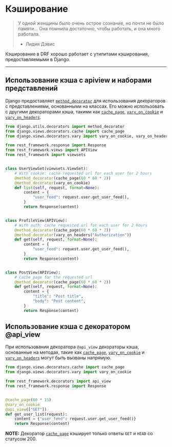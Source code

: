<!-- TRANSLATED by md-translate -->
# Кэширование

> У одной женщины было очень острое сознание, но почти не было памяти... Она помнила достаточно, чтобы работать, и она много работала.
>
> * Лидия Дэвис

Кэширование в DRF хорошо работает с утилитами кэширования, предоставляемыми в Django.

---

## Использование кэша с apiview и наборами представлений

Django предоставляет [`method_decorator`](https://docs.djangoproject.com/en/stable/topics/class-based-views/intro/#decorating-the-class) для использования декораторов с представлениями, основанными на классах. Его можно использовать с другими декораторами кэша, такими как [`cache_page`](https://docs.djangoproject.com/en/stable/topics/cache/#the-per-view-cache), [`vary_on_cookie`](https://docs.djangoproject.com/en/stable/topics/http/decorators/#django.views.decorators.vary.vary_on_cookie) и [`vary_on_headers`](https://docs.djangoproject.com/en/stable/topics/http/decorators/#django.views.decorators.vary.vary_on_headers).

```python
from django.utils.decorators import method_decorator
from django.views.decorators.cache import cache_page
from django.views.decorators.vary import vary_on_cookie, vary_on_headers

from rest_framework.response import Response
from rest_framework.views import APIView
from rest_framework import viewsets


class UserViewSet(viewsets.ViewSet):
    # With cookie: cache requested url for each user for 2 hours
    @method_decorator(cache_page(60 * 60 * 2))
    @method_decorator(vary_on_cookie)
    def list(self, request, format=None):
        content = {
            "user_feed": request.user.get_user_feed(),
        }
        return Response(content)


class ProfileView(APIView):
    # With auth: cache requested url for each user for 2 hours
    @method_decorator(cache_page(60 * 60 * 2))
    @method_decorator(vary_on_headers("Authorization"))
    def get(self, request, format=None):
        content = {
            "user_feed": request.user.get_user_feed(),
        }
        return Response(content)


class PostView(APIView):
    # Cache page for the requested url
    @method_decorator(cache_page(60 * 60 * 2))
    def get(self, request, format=None):
        content = {
            "title": "Post title",
            "body": "Post content",
        }
        return Response(content)
```

## Использование кэша с декоратором @api_view

При использовании декоратора `@api_view` декораторы кэша, основанные на методах, такие как [`cache_page`](https://docs.djangoproject.com/en/stable/topics/cache/#the-per-view-cache), [`vary_on_cookie`](https://docs.djangoproject.com/en/stable/topics/http/decorators/#django.views.decorators.vary.vary_on_cookie) и [`vary_on_headers`](https://docs.djangoproject.com/en/stable/topics/http/decorators/#django.views.decorators.vary.vary_on_headers) могут быть вызваны напрямую.

```python
from django.views.decorators.cache import cache_page
from django.views.decorators.vary import vary_on_cookie

from rest_framework.decorators import api_view
from rest_framework.response import Response


@cache_page(60 * 15)
@vary_on_cookie
@api_view(["GET"])
def get_user_list(request):
    content = {"user_feed": request.user.get_user_feed()}
    return Response(content)
```

**NOTE:** Декоратор [`cache_page`](https://docs.djangoproject.com/en/stable/topics/cache/#the-per-view-cache) кэширует только ответы `GET` и `HEAD` со статусом 200.
